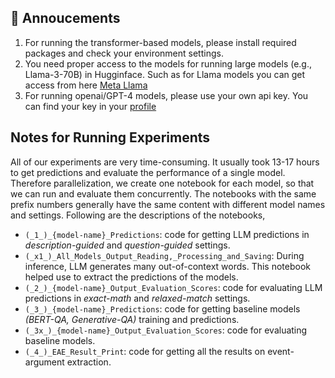 ## 📢 Annoucements
1. For running the transformer-based models, please install required packages and check your environment settings.
2. You need proper access to the models for running large models (e.g., Llama-3-70B) in Hugginface. Such as for Llama models you can get access from here [Meta Llama](https://huggingface.co/meta-llama)
3. For running openai/GPT-4 models, please use your own api key. You can find your key in your [profile](https://platform.openai.com/settings/profile?tab=api-keys)

## Notes for Running Experiments
All of our experiments are very time-consuming. It usually took 13-17 hours to get predictions and evaluate the performance of a single model. Therefore parallelization, we create one notebook for each model, so that we can run and evaluate them concurrently. The notebooks with the same prefix numbers generally have the same content with different model names and settings. Following are the descriptions of the notebooks, 

* `(_1_)_{model-name}_Predictions`: code for getting LLM predictions in *description-guided* and *question-guided* settings.
* `(_x1_)_All_Models_Output_Reading,_Processing_and_Saving`: During inference, LLM generates many out-of-context words. This notebook helped use to extract the predictions of the models.
* `(_2_)_{model-name}_Output_Evaluation_Scores`: code for evaluating LLM predictions in *exact-math* and *relaxed-match* settings.
* `(_3_)_{model-name}_Predictions`: code for getting baseline models *(BERT-QA, Generative-QA)* training and predictions.
* `(_3x_)_{model-name}_Output_Evaluation_Scores`: code for evaluating baseline models.
* `(_4_)_EAE_Result_Print`: code for getting all the results on event-argument extraction.
  




